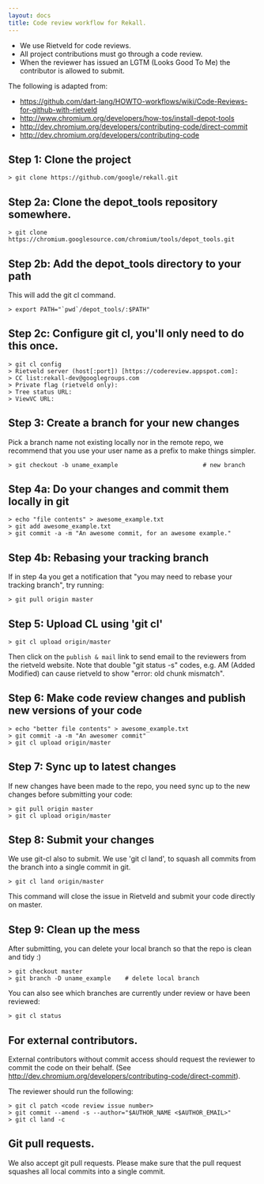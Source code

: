 ```yaml
---
layout: docs
title: Code review workflow for Rekall.
---
```


* We use Rietveld for code reviews.
* All project contributions must go through a code review.
* When the reviewer has issued an LGTM (Looks Good To Me) the contributor is
  allowed to submit.

The following is adapted from:

- <https://github.com/dart-lang/HOWTO-workflows/wiki/Code-Reviews-for-github-with-rietveld>
- <http://www.chromium.org/developers/how-tos/install-depot-tools>
- <http://dev.chromium.org/developers/contributing-code/direct-commit>
- <http://dev.chromium.org/developers/contributing-code>


## Step 1: Clone the project

    > git clone https://github.com/google/rekall.git

## Step 2a: Clone the depot_tools repository somewhere.

    > git clone https://chromium.googlesource.com/chromium/tools/depot_tools.git

## Step 2b: Add the depot_tools directory to your path

This will add the git cl command.

    > export PATH="`pwd`/depot_tools/:$PATH"

## Step 2c: Configure git cl, you'll only need to do this once.
    > git cl config
    > Rietveld server (host[:port]) [https://codereview.appspot.com]:
    > CC list:rekall-dev@googlegroups.com
    > Private flag (rietveld only):
    > Tree status URL:
    > ViewVC URL:

## Step 3: Create a branch for your new changes

Pick a branch name not existing locally nor in the remote repo, we recommend
that you use your user name as a prefix to make things simpler.

    > git checkout -b uname_example                        # new branch

## Step 4a: Do your changes and commit them locally in git

    > echo "file contents" > awesome_example.txt
    > git add awesome_example.txt
    > git commit -a -m "An awesome commit, for an awesome example."

## Step 4b: Rebasing your tracking branch

If in step 4a you get a notification that "you may need to rebase your tracking
branch", try running:

    > git pull origin master

## Step 5: Upload CL using 'git cl'

    > git cl upload origin/master

Then click on the `publish & mail` link to send email to the reviewers from the
rietveld website. Note that double "git status -s" codes, e.g.
AM (Added Modified) can cause rietveld to show "error: old chunk mismatch".

## Step 6: Make code review changes and publish new versions of your code

    > echo "better file contents" > awesome_example.txt
    > git commit -a -m "An awesomer commit"
    > git cl upload origin/master

## Step 7: Sync up to latest changes

If new changes have been made to the repo, you need sync up to the new changes
before submitting your code:

    > git pull origin master
    > git cl upload origin/master

## Step 8: Submit your changes

We use git-cl also to submit. We use 'git cl land', to squash all commits from
the branch into a single commit in git.

    > git cl land origin/master

This command will close the issue in Rietveld and submit your code directly on
master.

## Step 9: Clean up the mess

After submitting, you can delete your local branch so that the repo is clean and
tidy :)

    > git checkout master
    > git branch -D uname_example    # delete local branch

You can also see which branches are currently under review or have been
reviewed:

    > git cl status

## For external contributors.

External contributors without commit access should request the reviewer to
commit the code on their behalf. (See
<http://dev.chromium.org/developers/contributing-code/direct-commit>).

The reviewer should run the following:

    > git cl patch <code review issue number>
    > git commit --amend -s --author="$AUTHOR_NAME <$AUTHOR_EMAIL>"
    > git cl land -c

## Git pull requests.

We also accept git pull requests. Please make sure that the pull request
squashes all local commits into a single commit.
